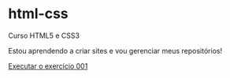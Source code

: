 # html-css
 Curso HTML5  e CSS3

 Estou aprendendo a criar sites e vou gerenciar meus repositórios!

 <a href= "https://daniellefrancoms.github.io/html-css/exerc%C3%ADcios/ex001/index.html">Executar o exercício 001</a>
